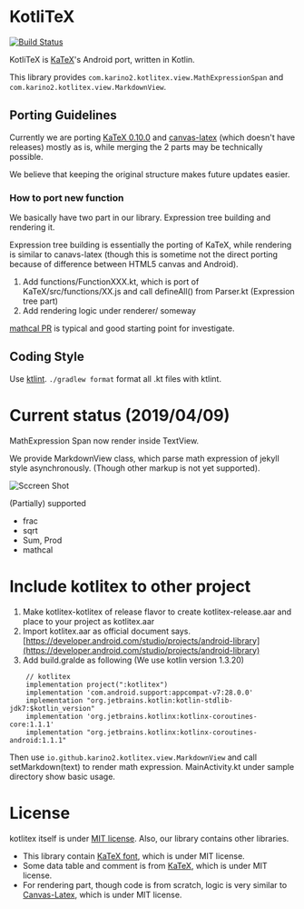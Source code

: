 # KotliTeX

[![Build Status](https://travis-ci.org/karino2/kotlitex.svg?branch=master)](https://travis-ci.org/karino2/kotlitex)

KotliTeX is [KaTeX](https://katex.org)'s Android port, written in Kotlin.

This library provides `com.karino2.kotlitex.view.MathExpressionSpan` and `com.karino2.kotlitex.view.MarkdownView`.

## Porting Guidelines

Currently we are porting [KaTeX 0.10.0](https://github.com/KaTeX/KaTeX/releases/tag/v0.10.0) and [canvas-latex](https://github.com/CurriculumAssociates/canvas-latex) (which doesn't have releases) mostly as is, while merging the 2 parts may be technically possible.

We believe that keeping the original structure makes future updates easier.

### How to port new function

We basically have two part in our library.
Expression tree building and rendering it.

Expression tree building is essentially the porting of KaTeX, while rendering is similar to canavs-latex (though this is sometime not the direct porting because of difference between HTML5 canvas and Android).

1. Add functions/FunctionXXX.kt, which is port of KaTeX/src/functions/XX.js and call defineAll() from Parser.kt (Expression tree part)
2. Add rendering logic under renderer/ someway

[mathcal PR](https://github.com/karino2/kotlitex/pull/106) is typical and good starting point for investigate.

## Coding Style

Use [ktlint](https://ktlint.github.io). `./gradlew format` format all .kt files with ktlint.

# Current status (2019/04/09)

MathExpression Span now render inside TextView.

We provide MarkdownView class, which parse math expression of jekyll style asynchronously. (Though other markup is not yet supported).

![Sccreen Shot](https://raw.githubusercontent.com/karino2/kotlitex/master/screen_shot.jpg)

(Partially) supported

- frac
- sqrt
- Sum, Prod
- mathcal

# Include kotlitex to other project

1. Make kotlitex-kotlitex of release flavor to create kotlitex-release.aar and place to your project as kotlitex.aar
2. Import kotlitex.aar as official document says. [https://developer.android.com/studio/projects/android-library](https://developer.android.com/studio/projects/android-library)
3. Add build.gralde as following (We use kotlin version 1.3.20)

```
    // kotlitex
    implementation project(":kotlitex")
    implementation 'com.android.support:appcompat-v7:28.0.0'
    implementation "org.jetbrains.kotlin:kotlin-stdlib-jdk7:$kotlin_version"
    implementation 'org.jetbrains.kotlinx:kotlinx-coroutines-core:1.1.1'
    implementation "org.jetbrains.kotlinx:kotlinx-coroutines-android:1.1.1"
```

Then use `io.github.karino2.kotlitex.view.MarkdownView` and call setMarkdown(text) to render math expression.
MainActivity.kt under sample directory show basic usage.

# License

kotlitex itself is under [MIT license](https://raw.githubusercontent.com/karino2/kotlitex/master/LICENSE).
Also, our library contains other libraries.

- This library contain [KaTeX font](https://github.com/KaTeX/katex-fonts), which is under MIT license.
- Some data table and comment is from [KaTeX](https://github.com/KaTeX/KaTeX/), which is under MIT license.
- For rendering part, though code is from scratch, logic is very similar to [Canvas-Latex](https://github.com/CurriculumAssociates/canvas-latex), which is under MIT license.
